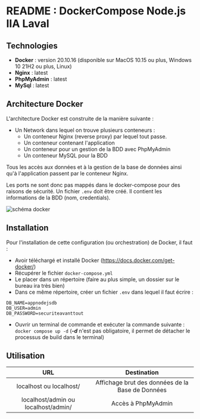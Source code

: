 # README : DockerCompose Node.js IIA Laval

## Technologies
  - **Docker** : version 20.10.16 (disponible sur MacOS 10.15 ou plus, Windows 10 21H2 ou plus, Linux)
  - **Nginx** : latest
  - **PhpMyAdmin** : latest
  - **MySql** : latest

## Architecture Docker
L'architecture Docker est construite de la manière suivante :
  - Un Network dans lequel on trouve plusieurs conteneurs :
      - Un conteneur Nginx (reverse proxy) par lequel tout passe.
      - Un conteneur contenant l'application
      - Un conteneur pour un gestion de la BDD avec PhpMyAdmin
      - Un conteneur MySQL pour la BDD

Tous les accès aux données et à la gestion de la base de données ainsi qu'à l'application passent par le conteneur Nginx.

Les ports ne sont donc pas mappés dans le docker-compose pour des raisons de sécurité.
Un fichier ```.env``` doit être créé. Il contient les informations de la BDD (nom, credentials).

![schéma docker](https://user-images.githubusercontent.com/88578151/175386608-601fc360-59ef-427c-a63f-57acd115c612.png)

## Installation
Pour l'installation de cette configuration (ou orchestration) de Docker, il faut :

  - Avoir téléchargé et installé Docker (https://docs.docker.com/get-docker/)
  - Récupérer le fichier ```docker-compose.yml```
  - Le placer dans un répertoire (faire au plus simple, un dossier sur le bureau ira très bien)
  - Dans ce même répertoire, créer un fichier ```.env``` dans lequel il faut écrire :
  ```
  DB_NAME=appnodejsdb
  DB_USER=admin
  DB_PASSWORD=securiteavanttout
  ```
  - Ouvrir un terminal de commande et exécuter la commande suivante : ```docker compose up -d``` (***-d*** n'est pas obligatoire, il permet de détacher le processus de build dans le terminal)

## Utilisation
| URL | Destination |
| :---------------: | :---------------: |
| localhost ou localhost/ | Affichage brut des données de la Base de Données |
| localhost/admin ou localhost/admin/ | Accès à PhpMyAdmin |
